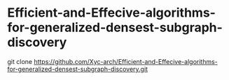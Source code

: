 # Efficient-and-Effecive-algorithms-for-generalized-densest-subgraph-discovery

git clone https://github.com/Xyc-arch/Efficient-and-Effecive-algorithms-for-generalized-densest-subgraph-discovery.git

